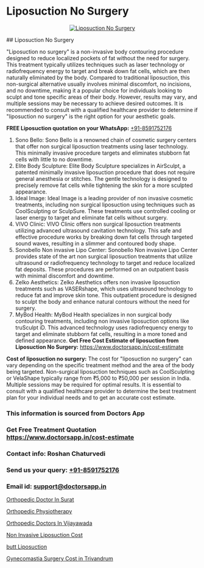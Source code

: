 # Liposuction No Surgery

<p align="center">
  <a href="https://doctorsapp.co.in/uploads/treatment_image/liposuction.jpg">
    <img src="https://doctorsapp.co.in/treatment/liposuction" alt="Liposuction No Surgery">
  </a>
</p>
## Liposuction No Surgery

"Liposuction no surgery" is a non-invasive body contouring procedure designed to reduce localized pockets of fat without the need for surgery. This treatment typically utilizes techniques such as laser technology or radiofrequency energy to target and break down fat cells, which are then naturally eliminated by the body. Compared to traditional liposuction, this non-surgical alternative usually involves minimal discomfort, no incisions, and no downtime, making it a popular choice for individuals looking to sculpt and tone specific areas of their body. However, results may vary, and multiple sessions may be necessary to achieve desired outcomes. It is recommended to consult with a qualified healthcare provider to determine if "liposuction no surgery" is the right option for your aesthetic goals.

**FREE Liposuction quotation on your WhatsApp:**  [+91-8591752176](https://api.whatsapp.com/send?phone=8591752176)

1) Sono Bello: Sono Bello is a renowned chain of cosmetic surgery centers that offer non surgical liposuction treatments using laser technology. This minimally invasive procedure targets and eliminates stubborn fat cells with little to no downtime.
2) Elite Body Sculpture: Elite Body Sculpture specializes in AirSculpt, a patented minimally invasive liposuction procedure that does not require general anesthesia or stitches. The gentle technology is designed to precisely remove fat cells while tightening the skin for a more sculpted appearance.
3) Ideal Image: Ideal Image is a leading provider of non invasive cosmetic treatments, including non surgical liposuction using techniques such as CoolSculpting or SculpSure. These treatments use controlled cooling or laser energy to target and eliminate fat cells without surgery.
4) VIVO Clinic: VIVO Clinic offers non surgical liposuction treatments utilizing advanced ultrasound cavitation technology. This safe and effective procedure works by breaking down fat cells through targeted sound waves, resulting in a slimmer and contoured body shape.
5) Sonobello Non invasive Lipo Center: Sonobello Non invasive Lipo Center provides state of the art non surgical liposuction treatments that utilize ultrasound or radiofrequency technology to target and reduce localized fat deposits. These procedures are performed on an outpatient basis with minimal discomfort and downtime.
6) Zelko Aesthetics: Zelko Aesthetics offers non invasive liposuction treatments such as VASERshape, which uses ultrasound technology to reduce fat and improve skin tone. This outpatient procedure is designed to sculpt the body and enhance natural contours without the need for surgery.
7) MyBod Health: MyBod Health specializes in non surgical body contouring treatments, including non invasive liposuction options like truSculpt iD. This advanced technology uses radiofrequency energy to target and eliminate stubborn fat cells, resulting in a more toned and defined appearance.
**Get Free Cost Estimate of liposuction from Liposuction No Surgery:** https://www.doctorsapp.in/cost-estimate

**Cost of liposuction no surgery:**
The cost for "liposuction no surgery" can vary depending on the specific treatment method and the area of the body being targeted. Non-surgical liposuction techniques such as CoolSculpting or VelaShape typically range from ₹5,000 to ₹50,000 per session in India. Multiple sessions may be required for optimal results. It is essential to consult with a qualified healthcare provider to determine the best treatment plan for your individual needs and to get an accurate cost estimate.

### This information is sourced from Doctors App 
### Get Free Treatment Quotation https://www.doctorsapp.in/cost-estimate
### Contact info: Roshan Chaturvedi 
### Send us your query: [+91-8591752176](https://api.whatsapp.com/send?phone=8591752176) 
### Email id: support@doctorsapp.in

[Orthopedic Doctor In Surat](https://www.linkedin.com/pulse/orthopedic-doctor-surat-doctorsapp-dhaka-4j3he?trackingId=aqxtSZjksjE0SuC53qoolg%3D%3D&lipi=urn%3Ali%3Apage%3Ad_flagship3_company_admin%3Bo%2BosOGJBSO63YocmsfjAZA%3D%3D)

[Orthopedic Physiotherapy](https://www.linkedin.com/pulse/orthopedic-physiotherapy-doctorsapp-united-arab-emirates-ihkee?trackingId=k0JkbLbwzECpyTIvS2JoxA%3D%3D&lipi=urn%3Ali%3Apage%3Ad_flagship3_company_admin%3BSXrbBuk4SwWZ8nIcZ2zSvw%3D%3D)

[Orthopedic Doctors In Vijayawada](https://medium.com/@vanshmehar12/orthopedic-doctors-in-vijayawada-aa06c0d6f0fe)

[Non Invasive Liposuction Cost](https://medium.com/@manish632504/non-invasive-liposuction-cost-f85bf6ae465a)

[butt Liposuction](https://doctors-apps.github.io/doctorsapp/butt-liposuction)

[Gynecomastia Surgery Cost in Trivandrum](https://doctors-apps.github.io/doctorsapp/gynecomastia-surgery-cost-in-trivandrum)

